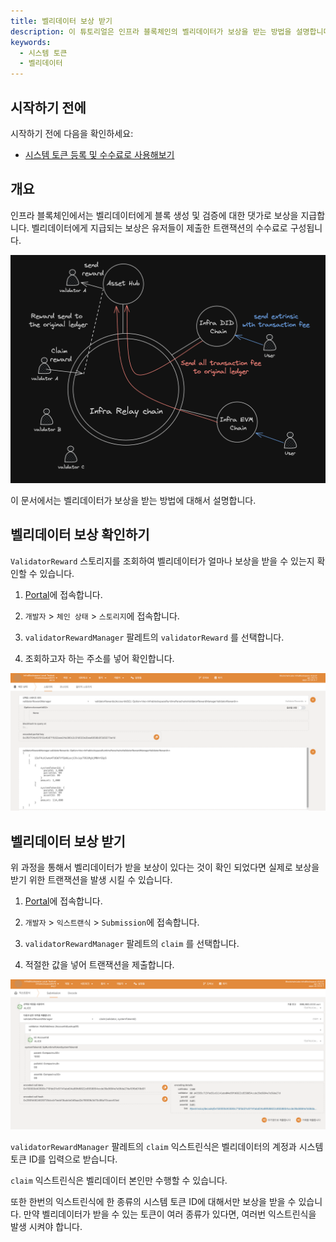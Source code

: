 ```yaml
---
title: 벨리데이터 보상 받기
description: 이 튜토리얼은 인프라 블록체인의 벨리데이터가 보상을 받는 방법을 설명합니다.
keywords:
  - 시스템 토큰
  - 벨리데이터
---
```


## 시작하기 전에

시작하기 전에 다음을 확인하세요:

- [시스템 토큰 등록 및 수수료로 사용해보기](../tutorials/how-to-pay-transaction-fee.md)

## 개요

인프라 블록체인에서는 벨리데이터에게 블록 생성 및 검증에 대한 댓가로 보상을 지급합니다. 벨리데이터에게 지급되는 보상은 유저들이 제출한 트랜잭션의 수수료로 구성됩니다. 

![validator-reward-process](/media/images/docs/infrablockchain/tutorials/validator-reward-process.png)


이 문서에서는 벨리데이터가 보상을 받는 방법에 대해서 설명합니다.

## 벨리데이터 보상 확인하기

`ValidatorReward` 스토리지를 조회하여 벨리데이터가 얼마나 보상을 받을 수 있는지 확인할 수 있습니다.

1. [Portal](https://portal.infrablockspace.net)에 접속합니다.


2. `개발자` > `체인 상태` > `스토리지`에 접속합니다. 


3. `validatorRewardManager` 팔레트의 `validatorReward` 를 선택합니다.


4. 조회하고자 하는 주소를 넣어 확인합니다.

![storage](/media/images/docs/infrablockchain/tutorials/validator-reward-storage.png)

## 벨리데이터 보상 받기

위 과정을 통해서 벨리데이터가 받을 보상이 있다는 것이 확인 되었다면 실제로 보상을 받기 위한 트랜잭션을 발생 시킬 수 있습니다.

1. [Portal](https://portal.infrablockspace.net)에 접속합니다.


2. `개발자` > `익스트랜식` > `Submission`에 접속합니다. 


3. `validatorRewardManager` 팔레트의 `claim` 를 선택합니다.


4. 적절한 값을 넣어 트랜잭션을 제출합니다.

![claim](/media/images/docs/infrablockchain/tutorials/reward-claim.png)

`validatorRewardManager` 팔레트의 `claim` 익스트린식은 벨리데이터의 계정과 시스템 토큰 ID를 입력으로 받습니다. 

`claim` 익스트린식은 벨리데이터 본인만 수행할 수 있습니다.

또한 한번의 익스트린식에 한 종류의 시스템 토큰 ID에 대해서만 보상을 받을 수 있습니다. 만약 벨리데이터가 받을 수 있는 토큰이 여러 종류가 있다면, 여러번 익스트린식을 발생 시켜야 합니다.
